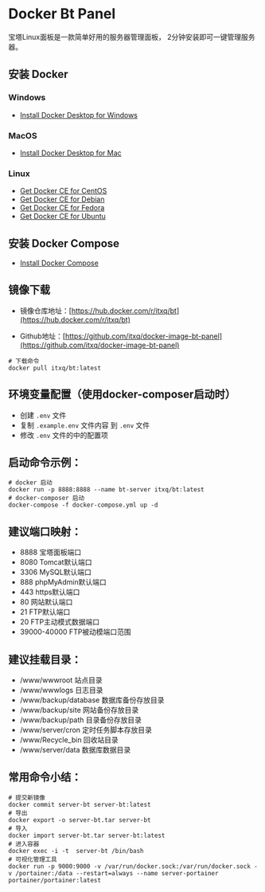 Docker Bt Panel
===============

宝塔Linux面板是一款简单好用的服务器管理面板， 2分钟安装即可一键管理服务器。

## 安装 Docker

### Windows
+ [Install Docker Desktop for Windows](https://docs.docker.com/docker-for-windows/install/)

### MacOS
+ [Install Docker Desktop for Mac](https://docs.docker.com/docker-for-mac/install/)

### Linux
+ [Get Docker CE for CentOS](https://docs.docker.com/install/linux/docker-ce/centos/)
+ [Get Docker CE for Debian](https://docs.docker.com/install/linux/docker-ce/debian/)
+ [Get Docker CE for Fedora](https://docs.docker.com/install/linux/docker-ce/fedora/)
+ [Get Docker CE for Ubuntu](https://docs.docker.com/install/linux/docker-ce/ubuntu/)

## 安装 Docker Compose

+ [Install Docker Compose](https://docs.docker.com/compose/install/)

## 镜像下载

+ 镜像仓库地址：[https://hub.docker.com/r/itxq/bt](https://hub.docker.com/r/itxq/bt)

+ Github地址：[https://github.com/itxq/docker-image-bt-panel](https://github.com/itxq/docker-image-bt-panel)

```shell
# 下载命令
docker pull itxq/bt:latest
```

## 环境变量配置（使用docker-composer启动时）

+ 创建 `.env` 文件
+ 复制 `.example.env` 文件内容 到 `.env` 文件
+ 修改 `.env` 文件的中的配置项

## 启动命令示例：

```shell
# docker 启动
docker run -p 8888:8888 --name bt-server itxq/bt:latest
# docker-composer 启动
docker-compose -f docker-compose.yml up -d
```

## 建议端口映射：

+ 8888 宝塔面板端口
+ 8080 Tomcat默认端口
+ 3306 MySQL默认端口
+ 888 phpMyAdmin默认端口
+ 443 https默认端口
+ 80 网站默认端口
+ 21 FTP默认端口
+ 20 FTP主动模式数据端口
+ 39000-40000 FTP被动模端口范围

## 建议挂载目录：

+ /www/wwwroot 站点目录
+ /www/wwwlogs 日志目录
+ /www/backup/database 数据库备份存放目录
+ /www/backup/site  网站备份存放目录
+ /www/backup/path  目录备份存放目录
+ /www/server/cron 定时任务脚本存放目录
+ /www/Recycle_bin 回收站目录
+ /www/server/data 数据库数据目录

## 常用命令小结：

```shell
# 提交新镜像
docker commit server-bt server-bt:latest
# 导出
docker export -o server-bt.tar server-bt
# 导入
docker import server-bt.tar server-bt:latest
# 进入容器
docker exec -i -t  server-bt /bin/bash
# 可视化管理工具
docker run -p 9000:9000 -v /var/run/docker.sock:/var/run/docker.sock -v /portainer:/data --restart=always --name server-portainer portainer/portainer:latest 
```
